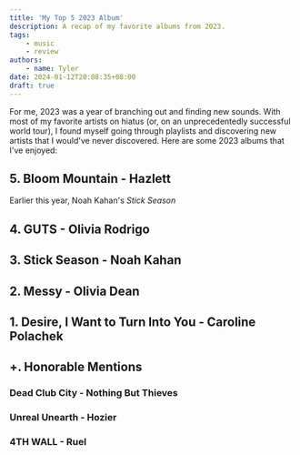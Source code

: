```yaml
---
title: 'My Top 5 2023 Album'
description: A recap of my favorite albums from 2023.
tags:
    - music
    - review
authors:
    - name: Tyler
date: 2024-01-12T20:08:35+08:00
draft: true
---
```


For me, 2023 was a year of branching out and finding new sounds. With most of my favorite artists on hiatus (or, on an unprecedentedly successful world tour), I found myself going through playlists and discovering new artists that I would've never discovered. Here are some 2023 albums that I've enjoyed:

## 5. Bloom Mountain - Hazlett

Earlier this year, Noah Kahan's *Stick Season* 

## 4. GUTS - Olivia Rodrigo

## 3. Stick Season - Noah Kahan

## 2. Messy - Olivia Dean

## 1. Desire, I Want to Turn Into You - Caroline Polachek

## +. Honorable Mentions

### Dead Club City - Nothing But Thieves

### Unreal Unearth - Hozier

### 4TH WALL - Ruel
